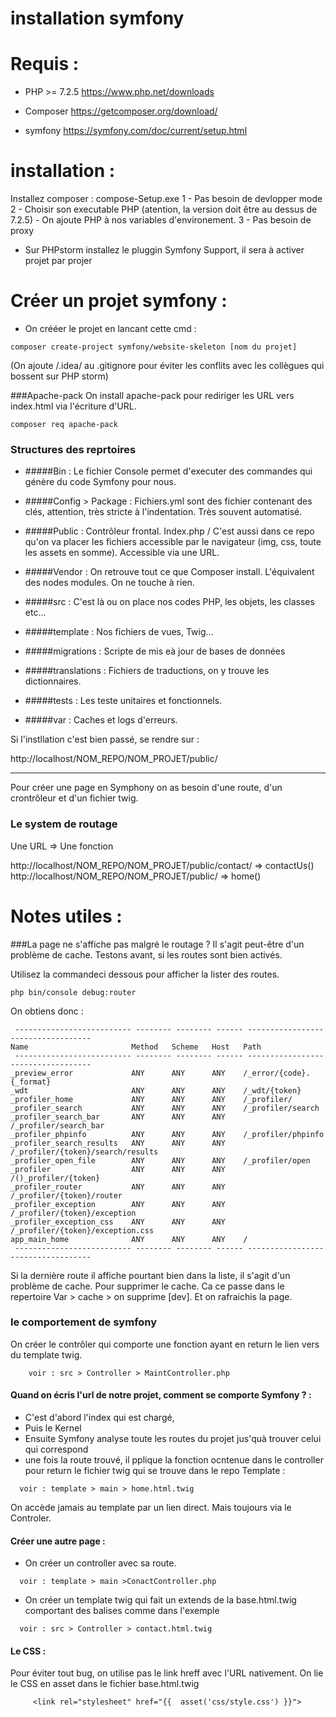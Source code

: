 # installation symfony


# Requis : 

- PHP >= 7.2.5
  https://www.php.net/downloads
- Composer 
  https://getcomposer.org/download/
  
- symfony 
  https://symfony.com/doc/current/setup.html
  
# installation : 

  Installez composer :
    compose-Setup.exe 
    1 - Pas besoin de devlopper mode
    2 - Choisir son executable PHP (atention, la version doit être au dessus de 7.2.5)
        - On ajoute PHP à nos variables d'environement.
    3 - Pas besoin de proxy
    

- Sur PHPstorm installez le pluggin Symfony Support, il sera à activer projet par projer

# Créer un projet symfony :
 - On crééer le projet en lancant cette cmd :

```shell
composer create-project symfony/website-skeleton [nom du projet] 
```

(On ajoute /.idea/ au .gitignore pour éviter les conflits avec les collègues qui bossent sur PHP storm)

###Apache-pack
On install apache-pack pour rediriger les URL vers index.html via l'écriture d'URL.

```shell
composer req apache-pack 
```

### Structures des reprtoires

- #####Bin : 
  Le fichier Console permet d'executer des commandes qui génère du code Symfony pour nous. 
  
- #####Config > Package : 
  Fichiers.yml sont des fichier contenant des clés, attention, très stricte à l'indentation. Très souvent automatisé.
  
- #####Public : 
  Contrôleur frontal. Index.php / C'est aussi dans ce repo qu'on va placer les fichiers accessible par le navigateur (img, css, toute les assets en somme). Accessible via une URL.

- #####Vendor : 
  On retrouve tout ce que Composer install. L'équivalent des nodes modules. On ne touche à rien. 
  
- #####src : 
  C'est là ou on place nos codes PHP, les objets, les classes etc...
  
- #####template : 
  Nos fichiers de vues, Twig...
  
- #####migrations :
  Scripte de mis eà jour de bases de données 
  
- #####translations : 
  Fichiers de traductions, on y trouve les dictionnaires. 
  
- #####tests : 
  Les teste unitaires et fonctionnels. 
  
- #####var : 
  Caches et logs d'erreurs.


Si l'instllation c'est bien passé, se rendre sur :

http://localhost/NOM_REPO/NOM_PROJET/public/



--------------

Pour créer une page en Symphony on as besoin d'une route, d'un crontrôleur et d'un fichier twig.
### Le system de routage 
 Une URL => Une fonction

http://localhost/NOM_REPO/NOM_PROJET/public/contact/   => contactUs()
http://localhost/NOM_REPO/NOM_PROJET/public/           => home()



# Notes utiles :

###La page ne s'affiche pas malgré le routage ?
Il s'agit peut-être d'un problème de cache. Testons avant, si les routes sont bien activés. 

Utilisez la commandeci dessous pour afficher la lister des routes.
```shell
php bin/console debug:router
```
On obtiens donc : 
```shell
 -------------------------- -------- -------- ------ -----------------------------------
Name                       Method   Scheme   Host   Path
 -------------------------- -------- -------- ------ -----------------------------------
_preview_error             ANY      ANY      ANY    /_error/{code}.{_format}
_wdt                       ANY      ANY      ANY    /_wdt/{token}
_profiler_home             ANY      ANY      ANY    /_profiler/
_profiler_search           ANY      ANY      ANY    /_profiler/search
_profiler_search_bar       ANY      ANY      ANY    /_profiler/search_bar
_profiler_phpinfo          ANY      ANY      ANY    /_profiler/phpinfo
_profiler_search_results   ANY      ANY      ANY    /_profiler/{token}/search/results
_profiler_open_file        ANY      ANY      ANY    /_profiler/open
_profiler                  ANY      ANY      ANY    /()_profiler/{token}
_profiler_router           ANY      ANY      ANY    /_profiler/{token}/router
_profiler_exception        ANY      ANY      ANY    /_profiler/{token}/exception
_profiler_exception_css    ANY      ANY      ANY    /_profiler/{token}/exception.css
app_main_home              ANY      ANY      ANY    /
 -------------------------- -------- -------- ------ -----------------------------------
```

Si la dernière route il affiche pourtant bien dans la liste, il s'agit d'un problème de cache. 
Pour supprimer le cache. Ca ce passe dans le repertoire Var > cache > on supprime [dev].
Et on rafraichis la page. 


### le comportement de symfony
On créer le contrôler qui comporte une fonction ayant en return le lien vers du template twig.
```shell
    voir : src > Controller > MaintController.php
````
#### Quand on écris l'url de notre projet, comment se comporte Symfony ? : 
- C'est d'abord l'index qui est chargé,
- Puis le Kernel
- Ensuite Symfony analyse toute les routes du projet jus'quà trouver celui qui correspond
- une fois la route trouvé, il pplique la fonction ocntenue dans le controller pour return le fichier twig qui se trouve dans le repo Template :
```shell
  voir : template > main > home.html.twig
 ````
  On accède jamais au template par un lien direct. Mais toujours via le Controler. 

#### Créer une autre page :
- On créer un controller avec sa route.
```shell
  voir : template > main >ConactController.php
 ````
- On créer un template twig qui fait un extends de la base.html.twig comportant des balises comme dans l'exemple
```shell
  voir : src > Controller > contact.html.twig
 ````

#### Le CSS : 
Pour éviter tout bug, on utilise pas le link hreff avec l'URL nativement. 
On lie le CSS en asset dans le fichier base.html.twig

```shell
     <link rel="stylesheet" href="{{  asset('css/style.css') }}">
 ````
